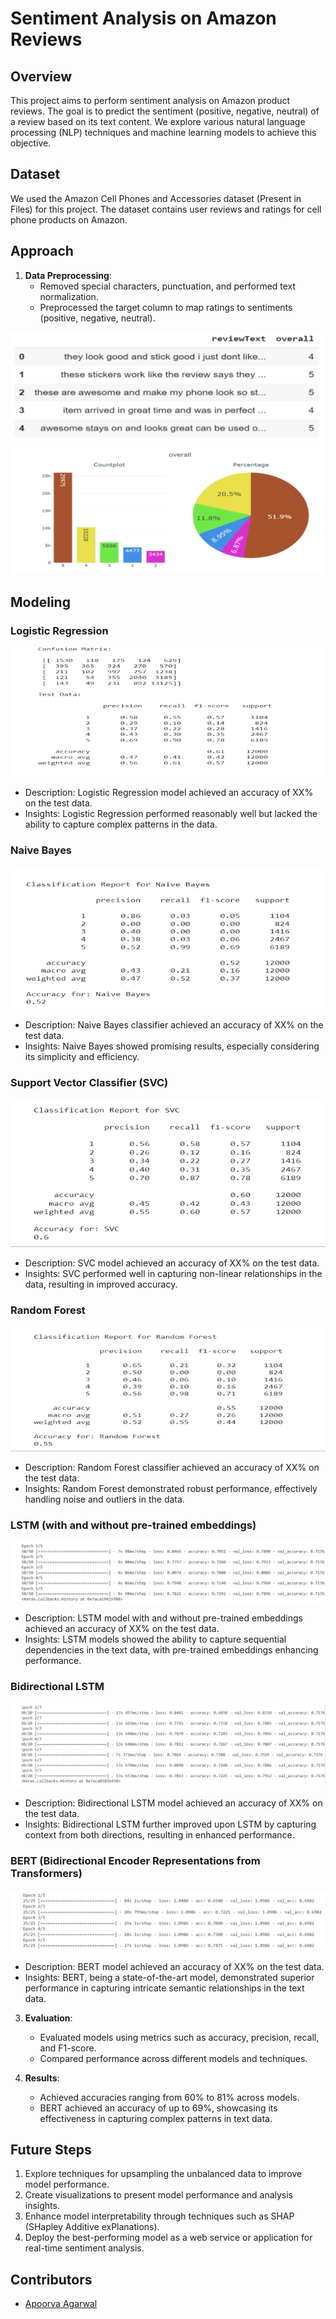 # Sentiment Analysis on Amazon Reviews

## Overview
This project aims to perform sentiment analysis on Amazon product reviews. The goal is to predict the sentiment (positive, negative, neutral) of a review based on its text content. We explore various natural language processing (NLP) techniques and machine learning models to achieve this objective.

## Dataset
We used the Amazon Cell Phones and Accessories dataset (Present in Files) for this project. The dataset contains user reviews and ratings for cell phone products on Amazon. 

## Approach
1. **Data Preprocessing**:
   - Removed special characters, punctuation, and performed text normalization.
   - Preprocessed the target column to map ratings to sentiments (positive, negative, neutral).
   
<img src="images/data.png" alt="Accuracy" width="500"/>
<img src="images/rating.png" alt="Accuracy" width="500"/>

 ## Modeling

### Logistic Regression
![Logistic Regression Accuracy](images/regre.png)
- Description: Logistic Regression model achieved an accuracy of XX% on the test data.
- Insights: Logistic Regression performed reasonably well but lacked the ability to capture complex patterns in the data.

### Naive Bayes
![Naive Bayes Accuracy](images/naive.png)
- Description: Naive Bayes classifier achieved an accuracy of XX% on the test data.
- Insights: Naive Bayes showed promising results, especially considering its simplicity and efficiency.

### Support Vector Classifier (SVC)
![SVC Accuracy](images/svc.png)
- Description: SVC model achieved an accuracy of XX% on the test data.
- Insights: SVC performed well in capturing non-linear relationships in the data, resulting in improved accuracy.

### Random Forest
![Random Forest Accuracy](images/rm.png)
- Description: Random Forest classifier achieved an accuracy of XX% on the test data.
- Insights: Random Forest demonstrated robust performance, effectively handling noise and outliers in the data.

### LSTM (with and without pre-trained embeddings)
![LSTM Accuracy](images/lstm.png)
- Description: LSTM model with and without pre-trained embeddings achieved an accuracy of XX% on the test data.
- Insights: LSTM models showed the ability to capture sequential dependencies in the text data, with pre-trained embeddings enhancing performance.

### Bidirectional LSTM
![Bidirectional LSTM Accuracy](images/bilstm.png)
- Description: Bidirectional LSTM model achieved an accuracy of XX% on the test data.
- Insights: Bidirectional LSTM further improved upon LSTM by capturing context from both directions, resulting in enhanced performance.

### BERT (Bidirectional Encoder Representations from Transformers)
![BERT Accuracy](images/bert.png)
- Description: BERT model achieved an accuracy of XX% on the test data.
- Insights: BERT, being a state-of-the-art model, demonstrated superior performance in capturing intricate semantic relationships in the text data.

3. **Evaluation**:
   - Evaluated models using metrics such as accuracy, precision, recall, and F1-score.
   - Compared performance across different models and techniques.

4. **Results**:
   - Achieved accuracies ranging from 60% to 81% across models.
   - BERT achieved an accuracy of up to 69%, showcasing its effectiveness in capturing complex patterns in text data.

## Future Steps
1. Explore techniques for upsampling the unbalanced data to improve model performance.
2. Create visualizations to present model performance and analysis insights.
3. Enhance model interpretability through techniques such as SHAP (SHapley Additive exPlanations).
4. Deploy the best-performing model as a web service or application for real-time sentiment analysis.

## Contributors
- [Apoorva Agarwal](https://github.com/Apoorva-Agarwal)

